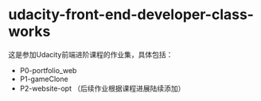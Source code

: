 # udacity-front-end-developer-class-works

这是参加Udacity前端进阶课程的作业集，具体包括：
- P0-portfolio_web
- P1-gameClone
- P2-website-opt
（后续作业根据课程进展陆续添加）
